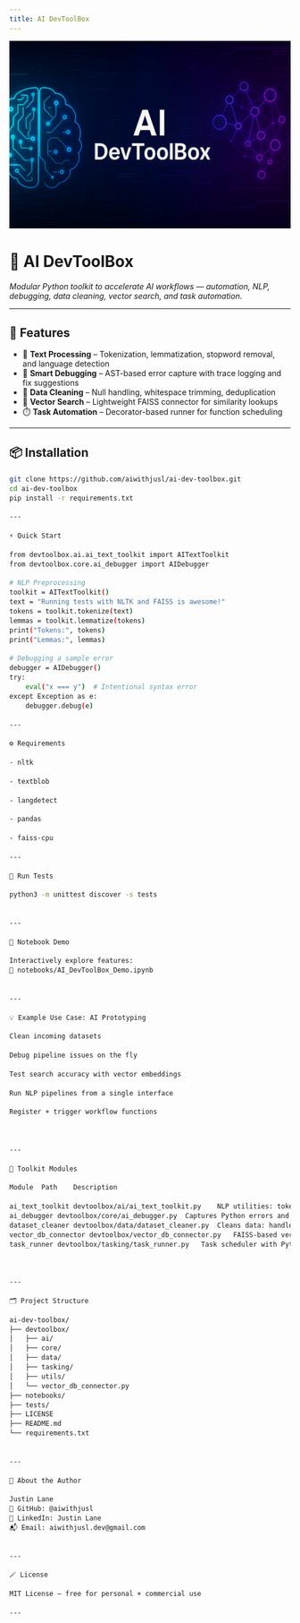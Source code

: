 ```yaml
---
title: AI DevToolBox
---
```


![Banner](ai_dev_toolbox_banner.png)

# 🧠 AI DevToolBox

*Modular Python toolkit to accelerate AI workflows — automation, NLP, debugging, data cleaning, vector search, and task automation.*

---

## 🚀 Features

- 🧠 **Text Processing** – Tokenization, lemmatization, stopword removal, and language detection  
- 🐞 **Smart Debugging** – AST-based error capture with trace logging and fix suggestions  
- 🧹 **Data Cleaning** – Null handling, whitespace trimming, deduplication  
- 🧭 **Vector Search** – Lightweight FAISS connector for similarity lookups  
- ⏱️ **Task Automation** – Decorator-based runner for function scheduling  

---

## 📦 Installation

```bash
git clone https://github.com/aiwithjusl/ai-dev-toolbox.git
cd ai-dev-toolbox
pip install -r requirements.txt

---

⚡ Quick Start

from devtoolbox.ai.ai_text_toolkit import AITextToolkit
from devtoolbox.core.ai_debugger import AIDebugger

# NLP Preprocessing
toolkit = AITextToolkit()
text = "Running tests with NLTK and FAISS is awesome!"
tokens = toolkit.tokenize(text)
lemmas = toolkit.lemmatize(tokens)
print("Tokens:", tokens)
print("Lemmas:", lemmas)

# Debugging a sample error
debugger = AIDebugger()
try:
    eval("x === y")  # Intentional syntax error
except Exception as e:
    debugger.debug(e)

---

⚙️ Requirements

- nltk

- textblob

- langdetect

- pandas

- faiss-cpu

---

🧪 Run Tests

python3 -m unittest discover -s tests


---

📓 Notebook Demo

Interactively explore features:
📍 notebooks/AI_DevToolBox_Demo.ipynb


---

💡 Example Use Case: AI Prototyping

Clean incoming datasets

Debug pipeline issues on the fly

Test search accuracy with vector embeddings

Run NLP pipelines from a single interface

Register + trigger workflow functions



---

🧰 Toolkit Modules

Module	Path	Description

ai_text_toolkit	devtoolbox/ai/ai_text_toolkit.py	NLP utilities: tokenization, lemmatization, stopword removal, language detection
ai_debugger	devtoolbox/core/ai_debugger.py	Captures Python errors and suggests fixes using AST + trace logs
dataset_cleaner	devtoolbox/data/dataset_cleaner.py	Cleans data: handles nulls, trims whitespace, removes duplicates
vector_db_connector	devtoolbox/vector_db_connector.py	FAISS-based vector search wrapper
task_runner	devtoolbox/tasking/task_runner.py	Task scheduler with Python decorators



---

🗂️ Project Structure

ai-dev-toolbox/
├── devtoolbox/
│   ├── ai/
│   ├── core/
│   ├── data/
│   ├── tasking/
│   ├── utils/
│   └── vector_db_connector.py
├── notebooks/
├── tests/
├── LICENSE
├── README.md
└── requirements.txt


---

👤 About the Author

Justin Lane
🔗 GitHub: @aiwithjusl
🔗 LinkedIn: Justin Lane
📬 Email: aiwithjusl.dev@gmail.com


---

🪄 License

MIT License – free for personal + commercial use

---
